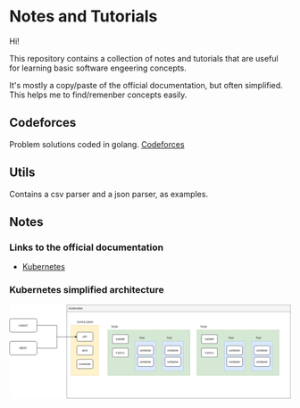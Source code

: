 # Notes and Tutorials

Hi!

This repository contains a collection of notes and tutorials that are useful for learning basic software engeering concepts.

It's mostly a copy/paste of the official documentation, but often simplified. This helps me to find/remenber concepts easily.

## Codeforces

Problem solutions coded in golang. [Codeforces](https://codeforces.com/)

## Utils

Contains a csv parser and a json parser, as examples.

## Notes

### Links to the official documentation
- [Kubernetes](https://kubernetes.io/)

### Kubernetes simplified architecture

![Kubernetes simplified architecture](./Kubernetes/img/k8s.png)